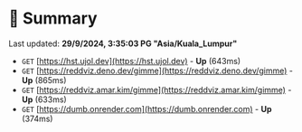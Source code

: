 # 📖 Summary
Last updated: **29/9/2024, 3:35:03 PG "Asia/Kuala_Lumpur"**

- `GET` [https://hst.ujol.dev](https://hst.ujol.dev) - **Up** (643ms)
- `GET` [https://reddviz.deno.dev/gimme](https://reddviz.deno.dev/gimme) - **Up** (865ms)
- `GET` [https://reddviz.amar.kim/gimme](https://reddviz.amar.kim/gimme) - **Up** (633ms)
- `GET` [https://dumb.onrender.com](https://dumb.onrender.com) - **Up** (374ms)
